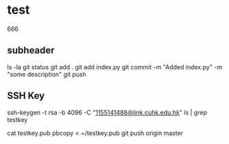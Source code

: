 # test
666

## subheader
ls -la 
git status 
git add . 
git add index.py
git commit -m "Added index.py" -m "some description"
git push

## SSH Key
ssh-keygen -t rsa -b 4096 -C "1155141488@link.cuhk.edu.hk"
ls | grep testkey

cat testkey.pub
pbcopy < ~/testkey.pub
git push origin master